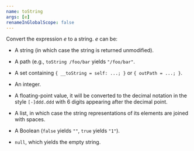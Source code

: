 ```yaml
---
name: toString
args: [e]
renameInGlobalScope: false
---
```

Convert the expression *e* to a string. *e* can be:

  - A string (in which case the string is returned unmodified).

  - A path (e.g., `toString /foo/bar` yields `"/foo/bar"`.

  - A set containing `{ __toString = self: ...; }` or `{ outPath = ...; }`.

  - An integer.

  - A floating-point value, it will be converted to the decimal notation in the style `[-]ddd.ddd` with 6 digits appearing after the decimal point.

  - A list, in which case the string representations of its elements
    are joined with spaces.

  - A Boolean (`false` yields `""`, `true` yields `"1"`).

  - `null`, which yields the empty string.
